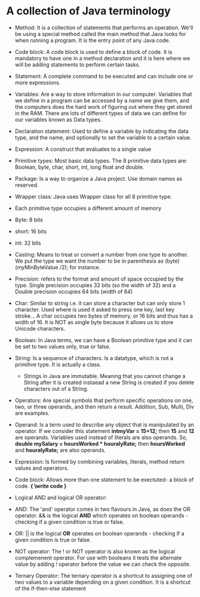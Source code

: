 # A collection of Java terminology  

- Method: It is a collection of statements that performs an operation. We'll be using a special method
called the main method that Java looks for when running a program. It is the entry point of any Java code. 

- Code block: A code block is used to define a block of code. It is mandatory to have one in a method declaration and it is here where we will be adding statements to perform certain tasks. 

- Statement: A complete command to be executed and can include one or more expressions. 

- Variables: Are a way to store information in our computer. Variables that we define in a program can be accessed by a name we give them, and the computers does the hard work of figuring out where they get stored in the RAM. There are lots of different types of data we can define for our variables known as Data types. 

- Declaration statement: Used to define a variable by indicating the data type, and the name, and optionally to set the variable to a certain value. 

- Expression: A construct that evaluates to a single value 

- Primitive types: Most basic data types. The 8 primitive data types are: Boolean, byte, char, short, int, long float and double. 

- Package: Is a way to organize a Java project. Use domain names as reserved. 

- Wrapper class: Java uses Wrapper class for all 8 primitive type. 

- Each primitive type occupies a different amount of memory 
 - Byte: 8 bits
 - short: 16 bits
 - int: 32 bits 

- Casting: Means to treat or convert a number from one type to another. We put the type we want the number to be in parenthesis as (byte) (myMinByteValue /2); for instance. 

- Precision: refers to the format and amount of space occupied by the type. Single precision occupies 32 bits (so the width of 32) and a Double precision occupies 64 bits (width of 64)

- Char: Similar to string i.e. it can store a character but can only store 1 character. Used where is used it asked to press one key, last key stroke… A char occupies two bytes of memory, or 16 bits and thus has a width of 16. It is NOT as single byte because it allows us to store Unicode characters. 

- Boolean: In Java terms, we can have a Boolean primitive type and it can be set to two values only, true or false. 

- String: Is a sequence of characters. Is a datatype, which is not a primitive type. It is actually a class. 
  - Strings in Java are immutable. Meaning that you cannot change a String after it is created instaead a new String is created if you delete characters out of a String. 

- Operators: Are special symbols that perform specific operations on one, two, or three operands, and then return a result. Addition, Sub, Multi, Div are examples.

- Operand: Is a term used to describe any object that is manipulated by an operator. If we consider this statement **intmyVar = 15+12;** then **15** and **12** are operands. Variables used instead of literals are also operands. So, **double mySalary = hoursWorked * houralyRate;**  then  **hoursWorked** and **houralyRate;** are also operands. 

- Expression: Is formed by combining variables, literals, method return values and operators. 

- Code block: Allows more than one statement to be exectuted- a block of code. **{ \\write code }** 

- Logical AND and logical OR operator: 
 - AND: The 'and' operator comes in two flavours in Java, as does the OR operator.
 && is the logical **AND** which operates on boolean operands - checking if a given condition is true or false. 
 
  - OR: || is the logical **OR** operates on boolean operands - checking if a given condition is true or false. 
  
  - NOT operator: The ! or NOT operator is also known as the logical complemenent operator. For use with booleans it tests the alternate value by adding ! operator before the value we can check the opposite.  
  
  - Ternary Operator: The ternary operator is a shortcut to assigning one of two values to a variable depending on a given condition. It is a shortcut of the if-then-else statement 
